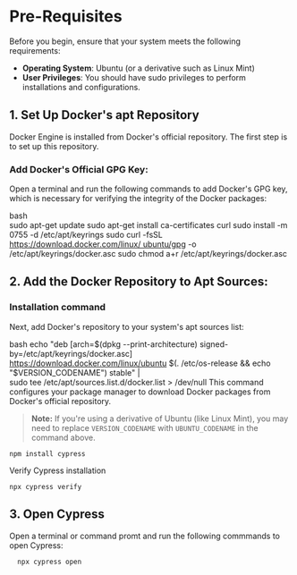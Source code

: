 


# Pre-Requisites

Before you begin, ensure that your system meets the following requirements:

-    **Operating System**: Ubuntu (or a derivative such as Linux Mint)
-    **User Privileges**: You should have sudo privileges to perform installations and configurations.

## 1\. **Set Up Docker's apt Repository**

Docker Engine is installed from Docker's official repository. The first step is to set up this repository.

###  **Add Docker's Official GPG Key**:

 Open a terminal and run the following commands to add Docker's GPG key, which is necessary for verifying the integrity of the Docker packages:
 
 bash  
 sudo apt-get update
 sudo apt-get install ca-certificates curl
 sudo install -m 0755 -d /etc/apt/keyrings
 sudo curl -fsSL  [https://download.docker.com/linux/   ubuntu/gpg](https://download.docker.com/linux/ubuntu/gpg)  -o /etc/apt/keyrings/docker.asc
 sudo chmod a+r /etc/apt/keyrings/docker.asc


## 2\.  **Add the Docker Repository to Apt Sources**:

### Installation command
Next, add Docker's repository to your system's apt sources list:

bash
echo 
"deb [arch=$(dpkg --print-architecture) signed-by=/etc/apt/keyrings/docker.asc]  https://download.docker.com/linux/ubuntu 
$(. /etc/os-release && echo "$VERSION_CODENAME") stable" | \
sudo tee /etc/apt/sources.list.d/docker.list > /dev/null
This command configures your package manager to download Docker packages from Docker's official repository.

> **Note:**  If you're using a derivative of Ubuntu (like Linux Mint), you may need to replace  `VERSION_CODENAME`  with  `UBUNTU_CODENAME`  in the command above.

```
npm install cypress

```

Verify Cypress installation

```
npx cypress verify

```

## 3\. Open Cypress

Open a terminal or command promt and run the following commmands to open Cypress:

```
  npx cypress open

```

<!--stackedit_data:
eyJoaXN0b3J5IjpbMTAzODYyMzMwOF19
-->